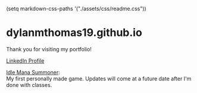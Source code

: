 (setq markdown-css-paths '("./assets/css/readme.css"))

# dylanmthomas19.github.io
Thank you for visiting my portfolio! 

<a href="https://www.linkedin.com/in/dylanmthomas19/" target="_blank">LinkedIn Profile</a>

<a href="https://dylanmthomas19.github.io/IdleManaSummoner" target="_blank">Idle Mana Summoner</a>:
<br>
My first personally made game. Updates will come at a future date after I'm done with classes.